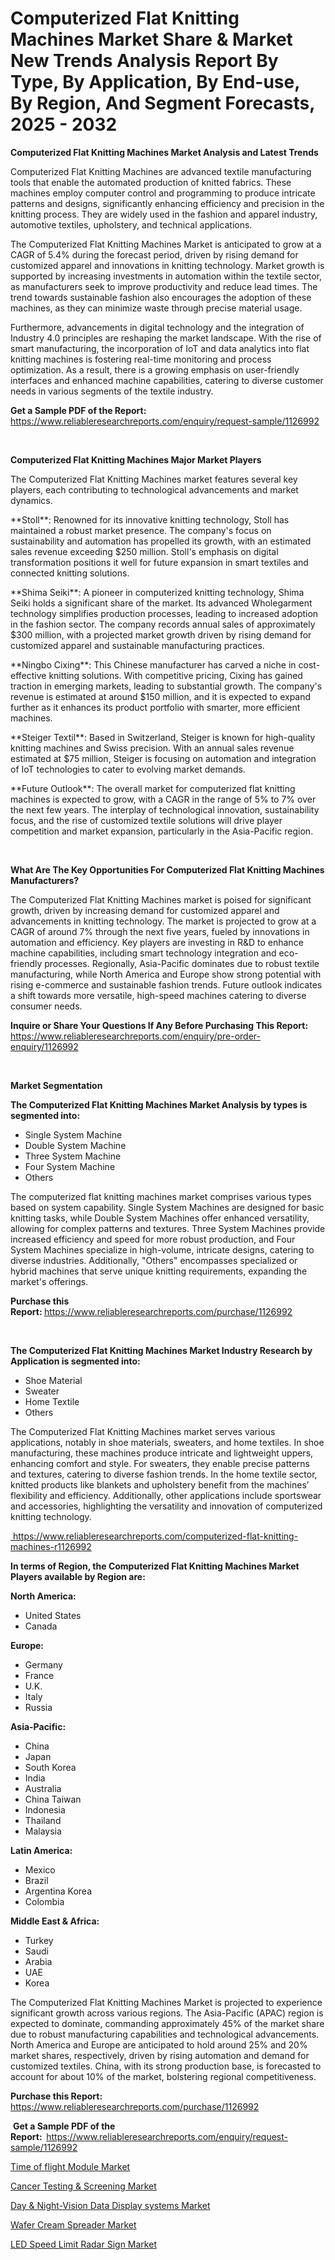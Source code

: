 <p><h1>Computerized Flat Knitting Machines Market Share & Market New Trends Analysis Report By Type, By Application, By End-use, By Region, And Segment Forecasts, 2025 - 2032</h1></p><p><strong>Computerized Flat Knitting Machines Market Analysis and Latest Trends</strong></p>
<p><p>Computerized Flat Knitting Machines are advanced textile manufacturing tools that enable the automated production of knitted fabrics. These machines employ computer control and programming to produce intricate patterns and designs, significantly enhancing efficiency and precision in the knitting process. They are widely used in the fashion and apparel industry, automotive textiles, upholstery, and technical applications.</p><p>The Computerized Flat Knitting Machines Market is anticipated to grow at a CAGR of 5.4% during the forecast period, driven by rising demand for customized apparel and innovations in knitting technology. Market growth is supported by increasing investments in automation within the textile sector, as manufacturers seek to improve productivity and reduce lead times. The trend towards sustainable fashion also encourages the adoption of these machines, as they can minimize waste through precise material usage.</p><p>Furthermore, advancements in digital technology and the integration of Industry 4.0 principles are reshaping the market landscape. With the rise of smart manufacturing, the incorporation of IoT and data analytics into flat knitting machines is fostering real-time monitoring and process optimization. As a result, there is a growing emphasis on user-friendly interfaces and enhanced machine capabilities, catering to diverse customer needs in various segments of the textile industry.</p></p>
<p><strong>Get a Sample PDF of the Report:&nbsp;</strong> <a href="https://www.reliableresearchreports.com/enquiry/request-sample/1126992?utm_campaign=3025&utm_medium=2&utm_source=Github&utm_content=ia&utm_term=06042025&utm_id=computerized-flat-knitting-machines">https://www.reliableresearchreports.com/enquiry/request-sample/1126992</a></p>
<p>&nbsp;</p>
<p><strong>Computerized Flat Knitting Machines Major Market Players</strong></p>
<p><p>The Computerized Flat Knitting Machines market features several key players, each contributing to technological advancements and market dynamics.</p><p>**Stoll**: Renowned for its innovative knitting technology, Stoll has maintained a robust market presence. The company's focus on sustainability and automation has propelled its growth, with an estimated sales revenue exceeding $250 million. Stoll's emphasis on digital transformation positions it well for future expansion in smart textiles and connected knitting solutions.</p><p>**Shima Seiki**: A pioneer in computerized knitting technology, Shima Seiki holds a significant share of the market. Its advanced Wholegarment technology simplifies production processes, leading to increased adoption in the fashion sector. The company records annual sales of approximately $300 million, with a projected market growth driven by rising demand for customized apparel and sustainable manufacturing practices.</p><p>**Ningbo Cixing**: This Chinese manufacturer has carved a niche in cost-effective knitting solutions. With competitive pricing, Cixing has gained traction in emerging markets, leading to substantial growth. The company's revenue is estimated at around $150 million, and it is expected to expand further as it enhances its product portfolio with smarter, more efficient machines.</p><p>**Steiger Textil**: Based in Switzerland, Steiger is known for high-quality knitting machines and Swiss precision. With an annual sales revenue estimated at $75 million, Steiger is focusing on automation and integration of IoT technologies to cater to evolving market demands.</p><p>**Future Outlook**: The overall market for computerized flat knitting machines is expected to grow, with a CAGR in the range of 5% to 7% over the next few years. The interplay of technological innovation, sustainability focus, and the rise of customized textile solutions will drive player competition and market expansion, particularly in the Asia-Pacific region.</p></p>
<p>&nbsp;</p>
<p><strong>What Are The Key Opportunities For Computerized Flat Knitting Machines Manufacturers?</strong></p>
<p><p>The Computerized Flat Knitting Machines market is poised for significant growth, driven by increasing demand for customized apparel and advancements in knitting technology. The market is projected to grow at a CAGR of around 7% through the next five years, fueled by innovations in automation and efficiency. Key players are investing in R&D to enhance machine capabilities, including smart technology integration and eco-friendly processes. Regionally, Asia-Pacific dominates due to robust textile manufacturing, while North America and Europe show strong potential with rising e-commerce and sustainable fashion trends. Future outlook indicates a shift towards more versatile, high-speed machines catering to diverse consumer needs.</p></p>
<p><strong>Inquire or Share Your Questions If Any Before Purchasing This Report:</strong> <a href="https://www.reliableresearchreports.com/enquiry/pre-order-enquiry/1126992?utm_campaign=3025&utm_medium=2&utm_source=Github&utm_content=ia&utm_term=06042025&utm_id=computerized-flat-knitting-machines">https://www.reliableresearchreports.com/enquiry/pre-order-enquiry/1126992</a></p>
<p>&nbsp;</p>
<p><strong>Market Segmentation</strong></p>
<p><strong>The Computerized Flat Knitting Machines Market Analysis by types is segmented into:</strong></p>
<p><ul><li>Single System Machine</li><li>Double System Machine</li><li>Three System Machine</li><li>Four System Machine</li><li>Others</li></ul></p>
<p><p>The computerized flat knitting machines market comprises various types based on system capability. Single System Machines are designed for basic knitting tasks, while Double System Machines offer enhanced versatility, allowing for complex patterns and textures. Three System Machines provide increased efficiency and speed for more robust production, and Four System Machines specialize in high-volume, intricate designs, catering to diverse industries. Additionally, "Others" encompasses specialized or hybrid machines that serve unique knitting requirements, expanding the market's offerings.</p></p>
<p><strong>Purchase this Report:&nbsp;</strong><a href="https://www.reliableresearchreports.com/purchase/1126992?utm_campaign=3025&utm_medium=2&utm_source=Github&utm_content=ia&utm_term=06042025&utm_id=computerized-flat-knitting-machines">https://www.reliableresearchreports.com/purchase/1126992</a></p>
<p>&nbsp;</p>
<p><strong>The Computerized Flat Knitting Machines Market Industry Research by Application is segmented into:</strong></p>
<p><ul><li>Shoe Material</li><li>Sweater</li><li>Home Textile</li><li>Others</li></ul></p>
<p><p>The Computerized Flat Knitting Machines market serves various applications, notably in shoe materials, sweaters, and home textiles. In shoe manufacturing, these machines produce intricate and lightweight uppers, enhancing comfort and style. For sweaters, they enable precise patterns and textures, catering to diverse fashion trends. In the home textile sector, knitted products like blankets and upholstery benefit from the machines’ flexibility and efficiency. Additionally, other applications include sportswear and accessories, highlighting the versatility and innovation of computerized knitting technology.</p></p>
<p><a href="https://www.reliableresearchreports.com/computerized-flat-knitting-machines-r1126992?utm_campaign=3025&utm_medium=2&utm_source=Github&utm_content=ia&utm_term=06042025&utm_id=computerized-flat-knitting-machines">&nbsp;https://www.reliableresearchreports.com/computerized-flat-knitting-machines-r1126992</a></p>
<p><strong>In terms of Region, the Computerized Flat Knitting Machines Market Players available by Region are:</strong></p>
<p>
    <p> <strong> North America: </strong>
        <ul>
            <li>United States</li>
            <li>Canada</li>
        </ul>
        </p> 
    <p> <strong> Europe: </strong>
        <ul>
            <li>Germany</li>
            <li>France</li>
            <li>U.K.</li>
            <li>Italy</li>
            <li>Russia</li>
        </ul>
        </p> 
    <p> <strong> Asia-Pacific: </strong>
        <ul>
            <li>China</li>
            <li>Japan</li>
            <li>South Korea</li>
            <li>India</li>
            <li>Australia</li>
            <li>China Taiwan</li>
            <li>Indonesia</li>
            <li>Thailand</li>
            <li>Malaysia</li>
        </ul>
        </p> 
    <p> <strong> Latin America: </strong>
        <ul>
            <li>Mexico</li>
            <li>Brazil</li>
            <li>Argentina Korea</li>
            <li>Colombia</li>
        </ul>
        </p> 
    <p> <strong> Middle East & Africa: </strong>
        <ul>
            <li>Turkey</li>
            <li>Saudi</li>
            <li>Arabia</li>
            <li>UAE</li>
            <li>Korea</li>
        </ul>
    </p>
    </p>
<p><p>The Computerized Flat Knitting Machines Market is projected to experience significant growth across various regions. The Asia-Pacific (APAC) region is expected to dominate, commanding approximately 45% of the market share due to robust manufacturing capabilities and technological advancements. North America and Europe are anticipated to hold around 25% and 20% market shares, respectively, driven by rising automation and demand for customized textiles. China, with its strong production base, is forecasted to account for about 10% of the market, bolstering regional competitiveness.</p></p>
<p><strong>Purchase this Report: </strong><a href="https://www.reliableresearchreports.com/purchase/1126992?utm_campaign=3025&utm_medium=2&utm_source=Github&utm_content=ia&utm_term=06042025&utm_id=computerized-flat-knitting-machines">https://www.reliableresearchreports.com/purchase/1126992</a></p>
<p>&nbsp;<strong>Get a Sample PDF of the Report:&nbsp;&nbsp;</strong><a href="https://www.reliableresearchreports.com/enquiry/request-sample/1126992?utm_campaign=3025&utm_medium=2&utm_source=Github&utm_content=ia&utm_term=06042025&utm_id=computerized-flat-knitting-machines">https://www.reliableresearchreports.com/enquiry/request-sample/1126992</a></p>
<p><strong></strong></p>
<p><p><a href="https://github.com/rrosasdaunas/Market-Research-Report-List-1/blob/main/time-of-flight-module-market.md?utm_campaign=3025&utm_medium=2&utm_source=Github&utm_content=ia&utm_term=06042025&utm_id=computerized-flat-knitting-machines">Time of flight Module Market</a></p><p><a href="https://www.linkedin.com/pulse/global-cancer-testing-screening-market-insights-growth-pricing-nbcdf?utm_campaign=3025&utm_medium=2&utm_source=Github&utm_content=ia&utm_term=06042025&utm_id=computerized-flat-knitting-machines">Cancer Testing & Screening Market</a></p><p><a href="https://www.linkedin.com/pulse/competitive-analysis-day-night-vision-data-display-gk7ee?utm_campaign=3025&utm_medium=2&utm_source=Github&utm_content=ia&utm_term=06042025&utm_id=computerized-flat-knitting-machines">Day & Night-Vision Data Display systems Market</a></p><p><a href="https://www.linkedin.com/pulse/global-wafer-cream-spreader-markets-impressive-current-kxhse?utm_campaign=3025&utm_medium=2&utm_source=Github&utm_content=ia&utm_term=06042025&utm_id=computerized-flat-knitting-machines">Wafer Cream Spreader Market</a></p><p><a href="https://www.linkedin.com/pulse/led-speed-limit-radar-sign-market-revenue-growth-pzkcf?utm_campaign=3025&utm_medium=2&utm_source=Github&utm_content=ia&utm_term=06042025&utm_id=computerized-flat-knitting-machines">LED Speed Limit Radar Sign Market</a></p></p>